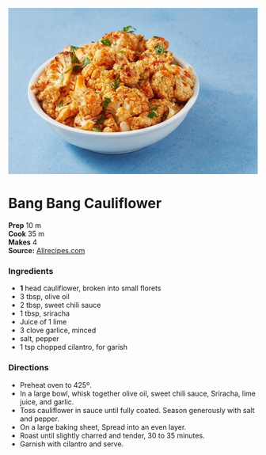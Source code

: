[![](/images/bangbang.jpg)](https://www.delish.com/cooking/recipe-ideas/recipes/a57497/bang-bang-cauliflower-recipe/)

#  Bang Bang Cauliflower


**Prep** 10 m  
**Cook** 35 m  
**Makes** 4  
**Source:** [Allrecipes.com](http://allrecipes.com/recipe/43725/cauliflower-supreme/)

###  Ingredients

  *  **1** head cauliflower, broken into small florets
  *  3 tbsp, olive oil
  *  2 tbsp, sweet chili sauce
  *  1 tbsp, sriracha
  *  Juice of 1 lime
  *  3 clove garlice, minced
  *  salt, pepper
  *  1 tsp chopped cilantro, for garish

###  Directions

* Preheat oven to 425º.
* In a large bowl, whisk together olive oil, sweet chili sauce, Sriracha, lime juice, and garlic. 
* Toss cauliflower in sauce until fully coated. Season generously with salt and pepper. 
* On a large baking sheet, Spread into an even layer.
* Roast until slightly charred and tender, 30 to 35 minutes. 
* Garnish with cilantro and serve.
